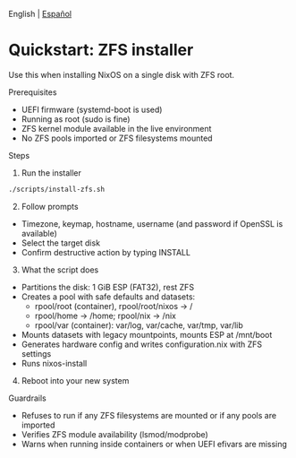 <!--
Author: Don Williams (aka ddubs)
Created: 2025-10-21
Project: https://github.com/dwilliam62/nix-iso
-->

English | [Español](./quickstart-zfs.es.md)

# Quickstart: ZFS installer

Use this when installing NixOS on a single disk with ZFS root.

Prerequisites
- UEFI firmware (systemd-boot is used)
- Running as root (sudo is fine)
- ZFS kernel module available in the live environment
- No ZFS pools imported or ZFS filesystems mounted

Steps
1) Run the installer
```bash
./scripts/install-zfs.sh
```
2) Follow prompts
- Timezone, keymap, hostname, username (and password if OpenSSL is available)
- Select the target disk
- Confirm destructive action by typing INSTALL
3) What the script does
- Partitions the disk: 1 GiB ESP (FAT32), rest ZFS
- Creates a pool with safe defaults and datasets:
  - rpool/root (container), rpool/root/nixos → /
  - rpool/home → /home; rpool/nix → /nix
  - rpool/var (container): var/log, var/cache, var/tmp, var/lib
- Mounts datasets with legacy mountpoints, mounts ESP at /mnt/boot
- Generates hardware config and writes configuration.nix with ZFS settings
- Runs nixos-install
4) Reboot into your new system

Guardrails
- Refuses to run if any ZFS filesystems are mounted or if any pools are imported
- Verifies ZFS module availability (lsmod/modprobe)
- Warns when running inside containers or when UEFI efivars are missing


